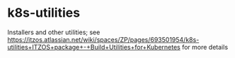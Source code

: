 # k8s-utilities
Installers and other utilities; see https://itzos.atlassian.net/wiki/spaces/ZP/pages/693501954/k8s-utilities+ITZOS+package+-+Build+Utilities+for+Kubernetes for more details
